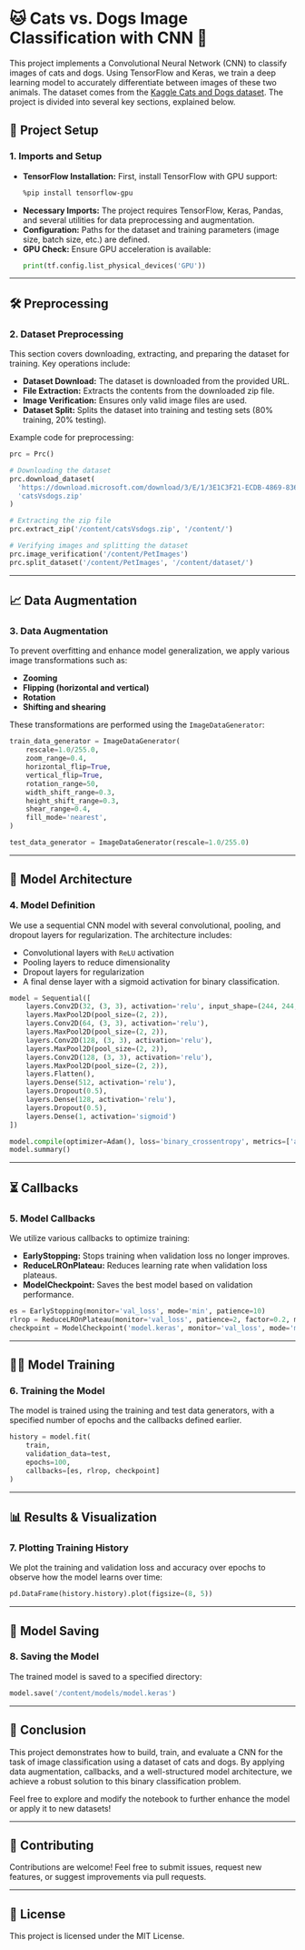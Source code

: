 # 🐱 Cats vs. Dogs Image Classification with CNN 🐶

This project implements a Convolutional Neural Network (CNN) to classify images of cats and dogs. Using TensorFlow and Keras, we train a deep learning model to accurately differentiate between images of these two animals. The dataset comes from the [Kaggle Cats and Dogs dataset](https://www.microsoft.com/en-us/download/details.aspx?id=54765). The project is divided into several key sections, explained below.


## 🚀 Project Setup

### 1. **Imports and Setup**

- **TensorFlow Installation:** First, install TensorFlow with GPU support:
  ```bash
  %pip install tensorflow-gpu
  ```
- **Necessary Imports:** The project requires TensorFlow, Keras, Pandas, and several utilities for data preprocessing and augmentation.
- **Configuration:** Paths for the dataset and training parameters (image size, batch size, etc.) are defined.
- **GPU Check:** Ensure GPU acceleration is available:
  ```python
  print(tf.config.list_physical_devices('GPU'))
  ```

---

## 🛠 Preprocessing

### 2. **Dataset Preprocessing**

This section covers downloading, extracting, and preparing the dataset for training. Key operations include:
- **Dataset Download:** The dataset is downloaded from the provided URL.
- **File Extraction:** Extracts the contents from the downloaded zip file.
- **Image Verification:** Ensures only valid image files are used.
- **Dataset Split:** Splits the dataset into training and testing sets (80% training, 20% testing).

Example code for preprocessing:
```python
prc = Prc()

# Downloading the dataset
prc.download_dataset(
  'https://download.microsoft.com/download/3/E/1/3E1C3F21-ECDB-4869-8368-6DEBA77B919F/kagglecatsanddogs_5340.zip',
  'catsVsdogs.zip'
)

# Extracting the zip file
prc.extract_zip('/content/catsVsdogs.zip', '/content/')

# Verifying images and splitting the dataset
prc.image_verification('/content/PetImages')
prc.split_dataset('/content/PetImages', '/content/dataset/')
```

---

## 📈 Data Augmentation

### 3. **Data Augmentation**

To prevent overfitting and enhance model generalization, we apply various image transformations such as:
- **Zooming**
- **Flipping (horizontal and vertical)**
- **Rotation**
- **Shifting and shearing**

These transformations are performed using the `ImageDataGenerator`:
```python
train_data_generator = ImageDataGenerator(
    rescale=1.0/255.0,
    zoom_range=0.4,
    horizontal_flip=True,
    vertical_flip=True,
    rotation_range=50,
    width_shift_range=0.3,
    height_shift_range=0.3,
    shear_range=0.4,
    fill_mode='nearest',
)

test_data_generator = ImageDataGenerator(rescale=1.0/255.0)
```

---

## 🧠 Model Architecture

### 4. **Model Definition**

We use a sequential CNN model with several convolutional, pooling, and dropout layers for regularization. The architecture includes:
- Convolutional layers with `ReLU` activation
- Pooling layers to reduce dimensionality
- Dropout layers for regularization
- A final dense layer with a sigmoid activation for binary classification.

```python
model = Sequential([
    layers.Conv2D(32, (3, 3), activation='relu', input_shape=(244, 244, 3)),
    layers.MaxPool2D(pool_size=(2, 2)),
    layers.Conv2D(64, (3, 3), activation='relu'),
    layers.MaxPool2D(pool_size=(2, 2)),
    layers.Conv2D(128, (3, 3), activation='relu'),
    layers.MaxPool2D(pool_size=(2, 2)),
    layers.Conv2D(128, (3, 3), activation='relu'),
    layers.MaxPool2D(pool_size=(2, 2)),
    layers.Flatten(),
    layers.Dense(512, activation='relu'),
    layers.Dropout(0.5),
    layers.Dense(128, activation='relu'),
    layers.Dropout(0.5),
    layers.Dense(1, activation='sigmoid')
])

model.compile(optimizer=Adam(), loss='binary_crossentropy', metrics=['accuracy'])
model.summary()
```

---

## ⏳ Callbacks

### 5. **Model Callbacks**

We utilize various callbacks to optimize training:
- **EarlyStopping:** Stops training when validation loss no longer improves.
- **ReduceLROnPlateau:** Reduces learning rate when validation loss plateaus.
- **ModelCheckpoint:** Saves the best model based on validation performance.

```python
es = EarlyStopping(monitor='val_loss', mode='min', patience=10)
rlrop = ReduceLROnPlateau(monitor='val_loss', patience=2, factor=0.2, min_lr=0.001)
checkpoint = ModelCheckpoint('model.keras', monitor='val_loss', mode='min', save_best_only=True)
```

---

## 🏋️‍♂️ Model Training

### 6. **Training the Model**

The model is trained using the training and test data generators, with a specified number of epochs and the callbacks defined earlier.

```python
history = model.fit(
    train,
    validation_data=test,
    epochs=100,
    callbacks=[es, rlrop, checkpoint]
)
```

---

## 📊 Results & Visualization

### 7. **Plotting Training History**

We plot the training and validation loss and accuracy over epochs to observe how the model learns over time:

```python
pd.DataFrame(history.history).plot(figsize=(8, 5))
```

---

## 💾 Model Saving

### 8. **Saving the Model**

The trained model is saved to a specified directory:

```python
model.save('/content/models/model.keras')
```

---

## 🎉 Conclusion

This project demonstrates how to build, train, and evaluate a CNN for the task of image classification using a dataset of cats and dogs. By applying data augmentation, callbacks, and a well-structured model architecture, we achieve a robust solution to this binary classification problem.

Feel free to explore and modify the notebook to further enhance the model or apply it to new datasets!

---

## 🤝 Contributing

Contributions are welcome! Feel free to submit issues, request new features, or suggest improvements via pull requests.

---

## 📝 License

This project is licensed under the MIT License.